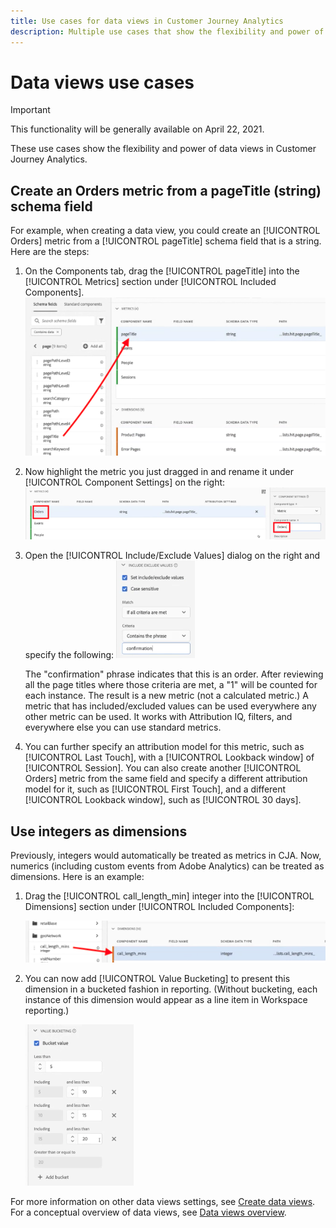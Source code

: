 ```yaml
---
title: Use cases for data views in Customer Journey Analytics
description: Multiple use cases that show the flexibility and power of data views in Customer Journey Analytics
---
```


# Data views use cases

>[!IMPORTANT]
>
>This functionality will be generally available on April 22, 2021.

These use cases show the flexibility and power of data views in Customer Journey Analytics.

## Create an Orders metric from a pageTitle (string) schema field

For example, when creating a data view, you could create an [!UICONTROL Orders] metric from a [!UICONTROL pageTitle] schema field that is a string. Here are the steps:

1. On the Components tab, drag the [!UICONTROL pageTitle] into the [!UICONTROL Metrics] section under [!UICONTROL Included Components].
   ![](assets/use-case1a.png)
1. Now highlight the metric you just dragged in and rename it under [!UICONTROL Component Settings] on the right:
   ![](assets/orders.png)
1. Open the [!UICONTROL Include/Exclude Values] dialog on the right and specify the following:
   ![](assets/orders2.png)

   The "confirmation" phrase indicates that this is an order. After reviewing all the page titles where those criteria are met, a "1" will be counted for each instance. The result is a new metric (not a calculated metric.) A metric that has included/excluded values can be used everywhere any other metric can be used. It works with Attribution IQ, filters, and everywhere else you can use standard metrics.
1. You can further specify an attribution model for this metric, such as [!UICONTROL Last Touch], with a [!UICONTROL Lookback window] of [!UICONTROL Session].
   You can also create another [!UICONTROL Orders] metric from the same field and specify a different attribution model for it, such as [!UICONTROL First Touch], and a different [!UICONTROL Lookback window], such as [!UICONTROL 30 days].

## Use integers as dimensions

Previously, integers would automatically be treated as metrics in CJA. Now, numerics (including custom events from Adobe Analytics) can be treated as dimensions. Here is an example:

1. Drag the [!UICONTROL call_length_min] integer into the [!UICONTROL Dimensions] section under [!UICONTROL Included Components]:

   ![](assets/integers.png)

1. You can now add [!UICONTROL Value Bucketing] to present this dimension in a bucketed fashion in reporting. (Without bucketing, each instance of this dimension would appear as a line item in Workspace reporting.)

   ![](assets/bucketing.png)

For more information on other data views settings, see [Create data views](/help/data-views/create-dataview2.md).
For a conceptual overview of data views, see [Data views overview](/help/data-views/data-views.md).